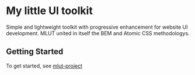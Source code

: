 # My little UI toolkit
Simple and lightweight toolkit with progressive enhancement for website UI development. MLUT united in itself the BEM and Atomic CSS methodologys.

## Getting Started
To get started, see [mlut-project](https://bitbucket.org/MrZidan150/mlut-project/)